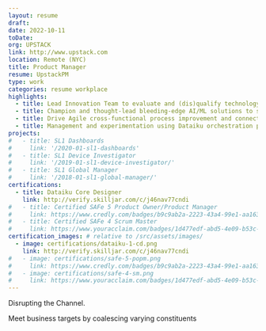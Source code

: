 ```yaml
---
layout: resume
draft:
date: 2022-10-11
toDate:
org: UPSTACK
link: http://www.upstack.com
location: Remote (NYC)
title: Product Manager
resume: UpstackPM
type: work
categories: resume workplace
highlights:
  - title: Lead Innovation Team to evaluate and (dis)qualify technology choices to disrupt the IT Infrastructure Channel
  - title: Champion and thought-lead bleeding-edge AI/ML solutions to strategic yet tangible business outcomes
  - title: Drive Agile cross-functional process improvement and connect Product mindset to Sales culture
  - title: Management and experimentation using Dataiku orchestration platform to drive enterprise data strategy
projects:
#   - title: SL1 Dashboards
#     link: '/2020-01-sl1-dashboards'
#   - title: SL1 Device Investigator
#     link: '/2019-01-sl1-device-investigator/'
#   - title: SL1 Global Manager
#     link: '/2018-01-sl1-global-manager/'
certifications:
  - title: Dataiku Core Designer
    link: http://verify.skilljar.com/c/j46nav77cndi
#   - title: Certified SAFe 5 Product Owner/Product Manager
#     link: https://www.credly.com/badges/b9c9ab2a-2223-43a4-99e1-aa16353285ff/public_url
#   - title: Certified SAFe 4 Scrum Master
#     link: https://www.youracclaim.com/badges/1d477edf-abd5-4e09-b53c-e947faf1c809/linked_in_profile
certification_images: # relative to /src/assets/images/
  - image: certifications/dataiku-1-cd.png
    link: http://verify.skilljar.com/c/j46nav77cndi
#   - image: certifications/safe-5-popm.png
#     link: https://www.credly.com/badges/b9c9ab2a-2223-43a4-99e1-aa16353285ff/public_url
#   - image: certifications/safe-4-sm.png
#     link: https://www.youracclaim.com/badges/1d477edf-abd5-4e09-b53c-e947faf1c809/linked_in_profile
---
```


Disrupting the Channel.

Meet business targets by coalescing varying constituents

<!-- - Clients
- Suppliers
- Advisors
- Back-office staff -->

<!-- Build and deliver IT software that solves business problems

Define and execute the product vision and roadmap with internal and external stakeholders

- Create <span class="skill">PRD</span> Product Requirements documents to guide execution of multi-year feature development
- Reach out across the organization to get stakeholder feedback about projects and proposals
- Reach out to customer partners to learn pain points and evaluate requests

Work closely with Engineering and Design at macro and micro levels to ensure successful delivery

- Prioritize value-add features based on organizational roadmap
- Work through complex enterprise <span class="skill">Release Management</span> to deliver hotfix version x.y.z.a to the customer who needs it now

<span class="skill">Validate</span> with customers and users to ensure alignment with Sales and Customer Success

Managed multiple scrum teams as a Product Owner:

- Maintain healthy <span class="skill">backlog</span> by writing detailed stories with UX and engineering buy-in
- Make day-to-day decisions by bringing customer and user perspective to engineering -->
